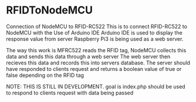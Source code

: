 # RFIDToNodeMCU
Connection of NodeMCU to RFID-RC522
This is to connect RFID-RC522 to NodeMCU with the Use of Arduino IDE
Arduino IDE is used to display the response value from server
Raspberry Pi3 is being used as a web server.

The way this work is MFRC522 reads the RFID tag, 
NodeMCU collects this data and sends this data through a web server
The web server then recieves this data and records this into servers 
database. The server should have responded to clients request and
returns a boolean value of true or false depending on the RFID tag

NOTE: THIS IS STILL IN DEVELOPMENT. goal is index.php should be used
to respond to clients request with data being passed
